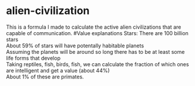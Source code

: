 # alien-civilization
This is a formula I made to calculate the active alien civilizations that are capable of communication.
#Value explanations
Stars: There are 100 billion stars <br/>
About 59% of stars will have potentally habitable planets <br/>
Assuming the planets will be around so long there has to be at least some life forms that develop <br/>
Taking reptiles, fish, birds, fish, we can calculate the fraction of which ones are intelligent and get a value (about 44%) <br/>
About 1% of these are primates.
